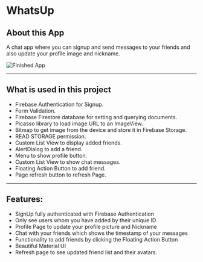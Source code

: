 # WhatsUp


## About this App

A chat app where you can signup and send messages to your friends and also update your profile image and nickname.

![Finished App](https://cdn.discordapp.com/attachments/283947045163630593/816209300233256990/20210302_125351.gif)

---

## What is used in this project

- Firebase Authentication for Signup.
- Form Validation.
- Firebase Firestore database for setting and querying documents.
- Picasso library to load image URL to an ImageView.
- Bitmap to get image from the device and store it in Firebase Storage.
- READ STORAGE permission.
- Custom List View to display added friends.
- AlertDialog to add a friend.
- Menu to show profile button.
- Custom List View to show chat messages.
- Floating Action Button to add friend.
- Page refresh button to refresh Page.


---

## Features:

- SignUp fully authenticated with Firebase Authentication
- Only see users whom you have added by their unique ID
- Profile Page to update your profile picture and Nickname
- Chat with your friends which shows the timestamp of your messages
- Functionality to add friends by clicking the Floating Action Button
- Beautiful Material UI
- Refresh page to see updated friend list and their avatars.
